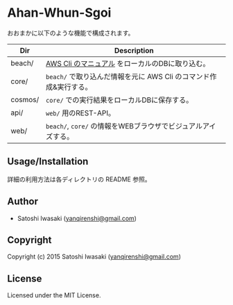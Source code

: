 # Ahan-Whun-Sgoi

おおまかに以下のような機能で構成されます。

| Dir     | Description                                                       |
|---------|-------------------------------------------------------------------|
| beach/  | [AWS Cli のマニュアル]() をローカルのDBに取り込む。               |
| core/   | `beach/` で取り込んだ情報を元に AWS Cli のコマンド作成&実行する。 |
| cosmos/ | `core/` での実行結果をローカルDBに保存する。                      |
| api/    | `web/` 用のREST-API。                                             |
| web/    | `beach/`, `core/` の情報をWEBブラウザでビジュアルアイズする。     |

## Usage/Installation

詳細の利用方法は各ディレクトリの README 参照。

## Author

* Satoshi Iwasaki (yanqirenshi@gmail.com)

## Copyright

Copyright (c) 2015 Satoshi Iwasaki (yanqirenshi@gmail.com)

## License

Licensed under the MIT License.
